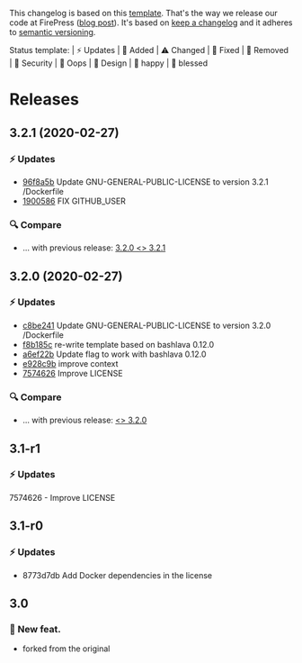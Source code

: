 This changelog is based on this [template](https://github.com/firepress-org/bashlava/blob/master/add-on/templates.sh#L3). That's the way we release our code at FirePress ([blog post](https://firepress.org/en/software-and-ghost-updates/)). It's based on [keep a changelog](https://keepachangelog.com/en/1.0.0/) and it adheres to [semantic versioning](https://semver.org/spec/v2.0.0.html).

Status template:
| ⚡️ Updates | 🚀 Added | ⚠️ Changed |
🐛 Fixed | 🛑 Removed | 🔑 Security |
🙈 Oops | 🎨 Design | 🎉 happy | 🙌 blessed

# Releases

## 3.2.1 (2020-02-27)
### ⚡️ Updates
- [96f8a5b](https://github.com/pascalandy/GNU-GENERAL-PUBLIC-LICENSE/commit/96f8a5b) Update GNU-GENERAL-PUBLIC-LICENSE to version 3.2.1 /Dockerfile
- [1900586](https://github.com/pascalandy/GNU-GENERAL-PUBLIC-LICENSE/commit/1900586) FIX GITHUB_USER

### 🔍 Compare
- ... with previous release: [3.2.0 <> 3.2.1](https://github.com/pascalandy/GNU-GENERAL-PUBLIC-LICENSE/compare/3.2.0...3.2.1)

## 3.2.0 (2020-02-27)
### ⚡️ Updates
- [c8be241](https://github.com/firepress-org/GNU-GENERAL-PUBLIC-LICENSE/commit/c8be241) Update GNU-GENERAL-PUBLIC-LICENSE to version 3.2.0 /Dockerfile
- [f8b185c](https://github.com/firepress-org/GNU-GENERAL-PUBLIC-LICENSE/commit/f8b185c) re-write template based on bashlava 0.12.0
- [a6ef22b](https://github.com/firepress-org/GNU-GENERAL-PUBLIC-LICENSE/commit/a6ef22b) Update flag to work with bashlava 0.12.0
- [e928c9b](https://github.com/firepress-org/GNU-GENERAL-PUBLIC-LICENSE/commit/e928c9b) improve context
- [7574626](https://github.com/firepress-org/GNU-GENERAL-PUBLIC-LICENSE/commit/7574626) Improve LICENSE

### 🔍 Compare
- ... with previous release: [ <> 3.2.0](https://github.com/firepress-org/GNU-GENERAL-PUBLIC-LICENSE/compare/...3.2.0)

## 3.1-r1
### ⚡️ Updates
7574626 - Improve LICENSE

## 3.1-r0
### ⚡️ Updates
- 8773d7db Add Docker dependencies in the license

## 3.0
### 🚀 New feat.
- forked from the original
